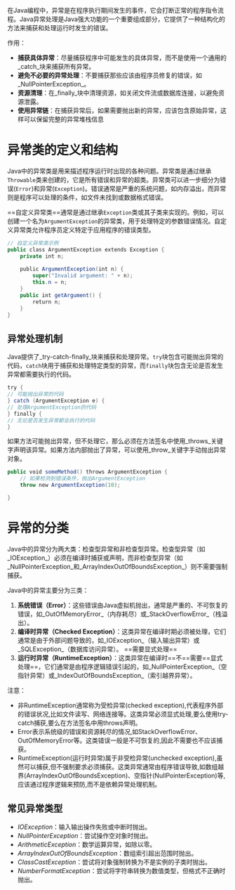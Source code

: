 在Java编程中，异常是在程序执行期间发生的事件，它会打断正常的程序指令流程。Java异常处理是Java强大功能的一个重要组成部分，它提供了一种结构化的方法来捕获和处理运行时发生的错误。

作用：
- **捕获具体异常**：尽量捕获程序中可能发生的具体异常，而不是使用一个通用的_catch_块来捕获所有异常。
- **避免不必要的异常处理**：不要捕获那些应该由程序员修复的错误，如_NullPointerException_。
- **资源清理**：在_finally_块中清理资源，如关闭文件流或数据库连接，以避免资源泄露。
- **使用异常链**：在捕获异常后，如果需要抛出新的异常，应该包含原始异常，这样可以保留完整的异常堆栈信息
# 异常类的定义和结构

Java中的异常类是用来描述程序运行时出现的各种问题。异常类是通过继承`Throwable`类来创建的，它是所有错误和异常的超类。异常类可以进一步细分为错误(`Error`)和异常(`Exception`)。错误通常是严重的系统问题，如内存溢出，而异常则是程序可以处理的条件，如文件未找到或数据格式错误。

==自定义异常类==通常是通过继承`Exception`类或其子类来实现的。例如，可以创建一个名为`ArgumentException`的异常类，用于处理特定的参数错误情况。自定义异常类允许程序员定义特定于应用程序的错误类型。

```java
// 自定义异常类示例
public class ArgumentException extends Exception {
	private int n;
  
	public ArgumentException(int n) {
		super("Invalid argument: " + n);
		this.n = n;
	}
	public int getArgument() {
		return n;
	}
}
```

## 异常处理机制

Java提供了_try-catch-finally_块来捕获和处理异常。`try`块包含可能抛出异常的代码，`catch`块用于捕获和处理特定类型的异常，而`finally`块包含无论是否发生异常都需要执行的代码。

```java
try {
// 可能抛出异常的代码
} catch (ArgumentException e) {
// 处理ArgumentException的代码
} finally {
// 无论是否发生异常都会执行的代码
}
```

如果方法可能抛出异常，但不处理它，那么必须在方法签名中使用_throws_关键字声明该异常。如果方法内部抛出了异常，可以使用_throw_关键字手动抛出异常对象。

```java
public void someMethod() throws ArgumentException {
	// 如果检测到错误条件，抛出ArgumentException
	throw new ArgumentException(10);

}
```

# 异常的分类

Java中的异常分为两大类：检查型异常和非检查型异常。检查型异常（如_IOException_）必须在编译时捕获或声明，而非检查型异常（如_NullPointerException_和_ArrayIndexOutOfBoundsException_）则不需要强制捕获。

Java中的异常主要分为三类：
1. **系统错误（Error）**：这些错误由Java虚拟机抛出，通常是严重的、不可恢复的错误，如_OutOfMemoryError_（内存耗尽）或_StackOverflowError_（栈溢出）。
2. **编译时异常（Checked Exception）**：这类异常在编译时期必须被处理，它们通常是由于外部问题导致的，如_IOException_（输入输出异常）或_SQLException_（数据库访问异常）。 ==需要显式处理==
3. **运行时异常（RuntimeException）**：这类异常在编译时==不==需要==显式处理==，它们通常是由程序逻辑错误引起的，如_NullPointerException_（空指针异常）或_IndexOutOfBoundsException_（索引越界异常）。

注意：
- 非RuntimeException通常称为受检异常(checked exception),代表程序外部的错误状况,比如文件读写、网络连接等。这类异常必须显式处理,要么使用try-catch捕获,要么在方法签名中用throws声明。
- Error表示系统级的错误和资源耗尽的情况,如StackOverflowError、OutOfMemoryError等。这类错误一般是不可恢复的,因此不需要也不应该捕获。
- RuntimeException(运行时异常)属于非受检异常(unchecked exception),虽然可以捕获,但不强制要求必须捕获。这类异常通常由程序错误导致,如数组越界(ArrayIndexOutOfBoundsException)、空指针(NullPointerException)等,应该通过程序逻辑来预防,而不是依赖异常处理机制。
## 常见异常类型

- _IOException_：输入输出操作失败或中断时抛出。
- _NullPointerException_：尝试操作空对象时抛出。
- _ArithmeticException_：数学运算异常，如除以零。
- _ArrayIndexOutOfBoundsException_：数组索引超出范围时抛出。
- _ClassCastException_：尝试将对象强制转换为不是实例的子类时抛出。
- _NumberFormatException_：尝试将字符串转换为数值类型，但格式不正确时抛出。
